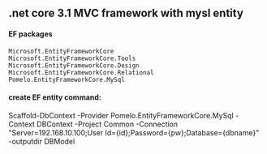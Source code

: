 ## .net core 3.1 MVC framework with mysl entity

#### EF packages
	Microsoft.EntityFrameworkCore
	Microsoft.EntityFrameworkCore.Tools
	Microsoft.EntityFrameworkCore.Design
	Microsoft.EntityFrameworkCore.Relational
	Pomelo.EntityFrameworkCore.MySql
  
#### create EF entity command:
 Scaffold-DbContext -Provider Pomelo.EntityFrameworkCore.MySql -Context DBContext -Project Common -Connection "Server=192.168.10.100;User Id={id};Password={pw};Database={dbname}" -outputdir DBModel
